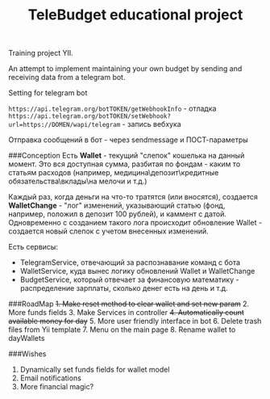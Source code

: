<p align="center">
    <h1 align="center">TeleBudget educational project</h1>
    <br>
</p>

Training project YII. 

An attempt to implement maintaining your own budget by sending and receiving data from a telegram bot.

Setting for telegram bot

`https://api.telegram.org/botTOKEN/getWebhookInfo` - отладка
`https://api.telegram.org/botTOKEN/setWebhook?url=https://DOMEN/wapi/telegram` - запись вебхука

Отправка сообщений в бот - через sendmessage и ПОСТ-параметры

###Conception
Есть **Wallet** - текущий "слепок" кошелька на данный момент. Это вся доступная сумма, разбитая по фондам - каким то статьям расходов (например, медицина\депозит\кредитные обязательства\вклады\на мелочи и т.д.)

Каждый раз, когда деньги на что-то тратятся (или вносятся), создается **WalletChange** - "лог" изменений, указывающий статью (фонд, например, положил в депозит 100 рублей), и каммент с датой. Одновременно с созданием такого лога происходит обновление Wallet - создается новый слепок с учетом внесенных изменений.

Есть сервисы:
- TelegramService, отвечающий за распознавание команд с бота
- WalletService, куда вынес логику обновлений Wallet и WalletChange
- BudgetService, который отвечает за финансовую математику - распределение зарплаты, сколько денег есть на день и т.д.

###RoadMap
~~1. Make reset method to clear wallet and set new param~~
2. More funds fields
3. Make Services in controller 
~~4. Automatically count available money for day~~
5. More user friendly interface in bot
6. Delete trash files from Yii template
7. Menu on the main page
8. Rename wallet to dayWallets

###Wishes
1. Dynamically set funds fields for wallet model
2. Email notifications
3. More financial magic?